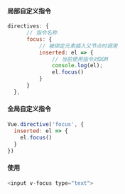 #### 局部自定义指令

```js
directives: {
      // 指令名称
      focus: {
          // 被绑定元素插入父节点时调用
          inserted: el => {
              // 当前使用指令对DOM
              console.log(el);
              el.focus()
          }
      }
  },
```

#### 全局自定义指令

```js
Vue.directive('focus', {
  inserted: el => {
    el.focus()  
  }
})
```

#### 使用

```js
<input v-focus type="text">
```



